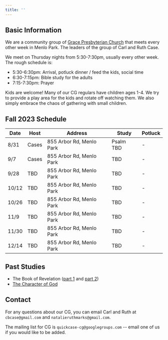 ```yaml
---
title: ''
---
```


## Basic Information

We are a community group of [Grace Presbyterian Church](https://gracepres.com/) that meets every other week in Menlo Park. The leaders of the group of Carl and Ruth Case.

We meet on Thursday nights from 5:30-7:30pm, usually every other week. The rough schedule is:
- 5:30-6:30pm: Arrival, potluck dinner / feed the kids, social time
- 6:30-7:15pm: Bible study for the adults
- 7:15-7:30pm: Prayer

Kids are welcome! Many of our CG regulars have children ages 1-4. We try to provide a play area for the kids and rotate off watching them. We also simply embrace the chaos of gathering with small children.


## Fall 2023 Schedule

| Date | Host | Address | Study | Potluck|
|------|------|---------|-------|--------|
| 8/31  | Cases | 855 Arbor Rd, Menlo Park | Psalm TBD | - |
| 9/7   | Cases | 855 Arbor Rd, Menlo Park | TBD  | - |
| 9/28  | TBD   | 855 Arbor Rd, Menlo Park | TBD  | - |
| 10/12 | TBD   | 855 Arbor Rd, Menlo Park | TBD  | - |
| 10/26 | TBD   | 855 Arbor Rd, Menlo Park | TBD  | - |
| 11/9  | TBD   | 855 Arbor Rd, Menlo Park | TBD  | - |
| 11/30 | TBD   | 855 Arbor Rd, Menlo Park | TBD | - |
| 12/14 | TBD   | 855 Arbor Rd, Menlo Park | TBD | - |

## Past Studies
- The Book of Revelation ([part 1](https://bibleproject.com/explore/video/revelation-1-11/) and [part 2](https://bibleproject.com/explore/video/revelation-12-22/))
- [The Character of God](https://bibleproject.com/explore/ctategory/character-of-god-series/)

## Contact
For any questions about our CG, you can email Carl and Ruth at `cbcase@gmail.com` and `natalieruthmarks@gmail.com`.

The mailing list for CG is `quickcase-cg@googlegroups.com` -- email one of us if you would like to be added.
